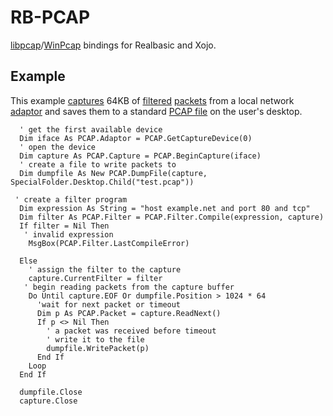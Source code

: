 # RB-PCAP
[libpcap](http://www.tcpdump.org/)/[WinPcap](https://www.winpcap.org/) bindings for Realbasic and Xojo.

## Example
This example [captures](https://github.com/charonn0/RB-PCAP/wiki/PCAP.Capture) 64KB of [filtered](https://github.com/charonn0/RB-PCAP/wiki/PCAP.Filter) [packets](https://github.com/charonn0/RB-PCAP/wiki/PCAP.Packet) from a local network [adaptor](https://github.com/charonn0/RB-PCAP/wiki/PCAP.Adaptor) and saves them to a standard [PCAP file](https://github.com/charonn0/RB-PCAP/wiki/PCAP.DumpFile) on the user's desktop.

```vbnet
  ' get the first available device
  Dim iface As PCAP.Adaptor = PCAP.GetCaptureDevice(0)
  ' open the device
  Dim capture As PCAP.Capture = PCAP.BeginCapture(iface) 
  ' create a file to write packets to
  Dim dumpfile As New PCAP.DumpFile(capture, SpecialFolder.Desktop.Child("test.pcap"))
  
 ' create a filter program
  Dim expression As String = "host example.net and port 80 and tcp"
  Dim filter As PCAP.Filter = PCAP.Filter.Compile(expression, capture)
  If filter = Nil Then
   ' invalid expression
    MsgBox(PCAP.Filter.LastCompileError)

  Else
    ' assign the filter to the capture
    capture.CurrentFilter = filter   
   ' begin reading packets from the capture buffer
    Do Until capture.EOF Or dumpfile.Position > 1024 * 64
      'wait for next packet or timeout
      Dim p As PCAP.Packet = capture.ReadNext() 
      If p <> Nil Then
        ' a packet was received before timeout
        ' write it to the file
        dumpfile.WritePacket(p)
      End If
    Loop
  End If
  
  dumpfile.Close
  capture.Close
```

